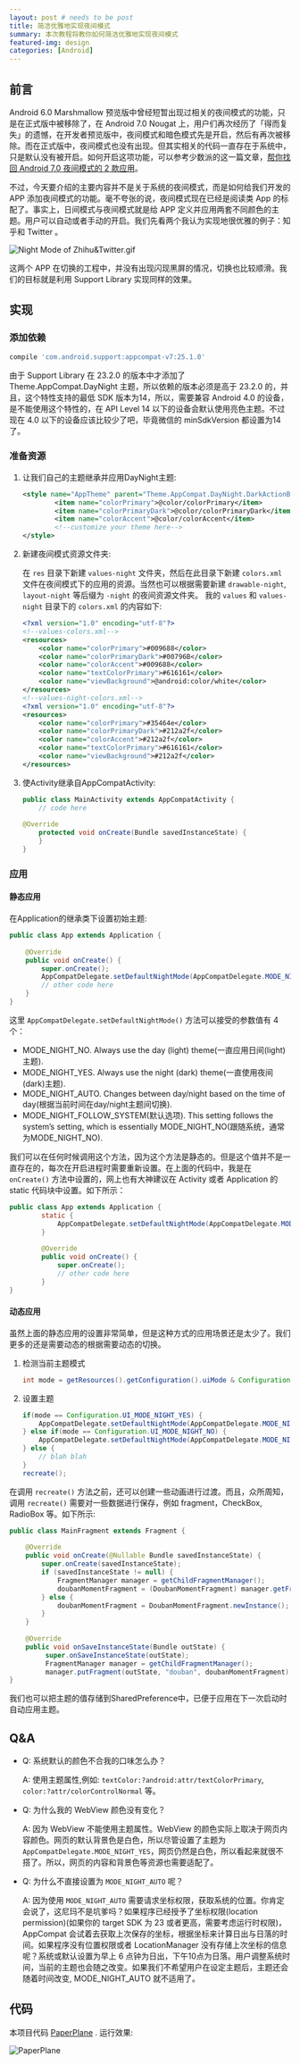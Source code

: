 ```yaml
---
layout: post # needs to be post
title: 简洁优雅地实现夜间模式
summary: 本次教程将教你如何简洁优雅地实现夜间模式
featured-img: design
categories: [Android]
---
```


## 前言
Android 6.0 Marshmallow 预览版中曾经短暂出现过相关的夜间模式的功能，只是在正式版中被移除了，在 Android 7.0 Nougat 上，用户们再次经历了「得而复失」的遗憾，在开发者预览版中，夜间模式和暗色模式先是开启，然后有再次被移除。而在正式版中，夜间模式也没有出现。但其实相关的代码一直存在于系统中，只是默认没有被开启。如何开启这项功能，可以参考少数派的这一篇文章，[帮你找回 Android 7.0 夜间模式的 2 款应用](http://sspai.com/35273)。

不过，今天要介绍的主要内容并不是关于系统的夜间模式，而是如何给我们开发的 APP 添加夜间模式的功能。毫不夸张的说，夜间模式现在已经是阅读类 App 的标配了。事实上，日间模式与夜间模式就是给 APP 定义并应用两套不同颜色的主题。用户可以自动或者手动的开启。我们先看两个我认为实现地很优雅的例子：知乎和 Twitter 。

![Night Mode of Zhihu&Twitter.gif](https://i.loli.net/2018/03/27/5ab9e2289ecb6.gif)

这两个 APP 在切换的工程中，并没有出现闪现黑屏的情况，切换也比较顺滑。我们的目标就是利用 Support Library 实现同样的效果。

## 实现
### 添加依赖
```gradle
compile 'com.android.support:appcompat-v7:25.1.0'
```

由于 Support Library 在 23.2.0 的版本中才添加了 Theme.AppCompat.DayNight 主题，所以依赖的版本必须是高于 23.2.0 的，并且，这个特性支持的最低 SDK 版本为14，所以，需要兼容 Android 4.0 的设备，是不能使用这个特性的，在 API Level 14 以下的设备会默认使用亮色主题。不过现在 4.0 以下的设备应该比较少了吧，毕竟微信的 minSdkVersion 都设置为14了。

### 准备资源
1. 让我们自己的主题继承并应用DayNight主题:
	
	```xml
	<style name="AppTheme" parent="Theme.AppCompat.DayNight.DarkActionBar">
	        <item name="colorPrimary">@color/colorPrimary</item>
	        <item name="colorPrimaryDark">@color/colorPrimaryDark</item>
	        <item name="colorAccent">@color/colorAccent</item>
	        <!--customize your theme here-->
	</style>
	```

2. 新建夜间模式资源文件夹: 

	在 `res` 目录下新建 `values-night` 文件夹，然后在此目录下新建 `colors.xml` 文件在夜间模式下的应用的资源。当然也可以根据需要新建 `drawable-night`, `layout-night` 等后缀为 `-night` 的夜间资源文件夹。
我的 `values` 和 `values-night` 目录下的 `colors.xml` 的内容如下:

	```xml
	<?xml version="1.0" encoding="utf-8"?>
	<!--values-colors.xml-->
	<resources>
	    <color name="colorPrimary">#009688</color>
	    <color name="colorPrimaryDark">#00796B</color>
	    <color name="colorAccent">#009688</color>
	    <color name="textColorPrimary">#616161</color>
	    <color name="viewBackground">@android:color/white</color>
	</resources>
	<!--values-night-colors.xml-->
	<?xml version="1.0" encoding="utf-8"?>
	<resources>
	    <color name="colorPrimary">#35464e</color>
	    <color name="colorPrimaryDark">#212a2f</color>
	    <color name="colorAccent">#212a2f</color>
	    <color name="textColorPrimary">#616161</color>
	    <color name="viewBackground">#212a2f</color>
	</resources>
	```
	
3. 使Activity继承自AppCompatActivity:

	```java
	public class MainActivity extends AppCompatActivity {
		// code here
		
	@Override
	    protected void onCreate(Bundle savedInstanceState) {
	    }
	}
	```
	
### 应用
#### 静态应用
在Application的继承类下设置初始主题:

```java
public class App extends Application {
    
	@Override
    public void onCreate() {
        super.onCreate();
		AppCompatDelegate.setDefaultNightMode(AppCompatDelegate.MODE_NIGHT_YES);
		// other code here
	}
}
```

这里 `AppCompatDelegate.setDefaultNightMode()` 方法可以接受的参数值有 4 个：

+ MODE_NIGHT_NO. Always use the day (light) theme(一直应用日间(light)主题).
+ MODE_NIGHT_YES. Always use the night (dark) theme(一直使用夜间(dark)主题).
+ MODE_NIGHT_AUTO. Changes between day/night based on the time of day(根据当前时间在day/night主题间切换).
+ MODE_NIGHT_FOLLOW_SYSTEM(默认选项). This setting follows the system’s setting, which is essentially MODE_NIGHT_NO(跟随系统，通常为MODE_NIGHT_NO).

我们可以在任何时候调用这个方法，因为这个方法是静态的。但是这个值并不是一直存在的，每次在开启进程时需要重新设置。在上面的代码中，我是在 `onCreate()` 方法中设置的，网上也有大神建议在 Activity 或者 Application 的 static 代码块中设置。如下所示：

```java
public class App extends Application {
		static {
		    AppCompatDelegate.setDefaultNightMode(AppCompatDelegate.MODE_NIGHT_YES);
		}
	    
		@Override
	    public void onCreate() {
	        super.onCreate();
			// other code here
		}
}
```

#### 动态应用
虽然上面的静态应用的设置非常简单，但是这种方式的应用场景还是太少了。我们更多的还是需要动态的根据需要动态的切换。

1. 检测当前主题模式
	
	```java
	int mode = getResources().getConfiguration().uiMode & Configuration.UI_MODE_NIGHT_MASK;
	```
2. 设置主题
	
	```java
	if(mode == Configuration.UI_MODE_NIGHT_YES) {
		AppCompatDelegate.setDefaultNightMode(AppCompatDelegate.MODE_NIGHT_NO);
	} else if(mode == Configuration.UI_MODE_NIGHT_NO) {
		AppCompatDelegate.setDefaultNightMode(AppCompatDelegate.MODE_NIGHT_YES);
	} else {
		// blah blah
	}
	recreate();
	```
	
在调用 `recreate()` 方法之前，还可以创建一些动画进行过渡。而且，众所周知，调用 `recreate()` 需要对一些数据进行保存，例如 fragment，CheckBox, RadioBox 等。如下所示:

```java
public class MainFragment extends Fragment {
	
	@Override
   	public void onCreate(@Nullable Bundle savedInstanceState) {
       	super.onCreate(savedInstanceState);
   	 	if (savedInstanceState != null) {
   	 		FragmentManager manager = getChildFragmentManager();
			doubanMomentFragment = (DoubanMomentFragment) manager.getFragment(savedInstanceState, "douban");
   	 	} else {
   	 		doubanMomentFragment = DoubanMomentFragment.newInstance();
   	 	}
   	}
   	
	@Override
   	public void onSaveInstanceState(Bundle outState) {
      	 super.onSaveInstanceState(outState);
      	 FragmentManager manager = getChildFragmentManager();
      	 manager.putFragment(outState, "douban", doubanMomentFragment);
}
```

我们也可以把主题的值存储到SharedPreference中，已便于应用在下一次启动时自动应用主题。

## Q&A
+ Q: 系统默认的颜色不合我的口味怎么办？
  
	A: 使用主题属性,例如: `textColor:?android:attr/textColorPrimary`, `color:?attr/colorControlNormal` 等。
  
+ Q: 为什么我的 WebView 颜色没有变化？

	A: 因为 WebView 不能使用主题属性。WebView 的颜色实际上取决于网页内容颜色。网页的默认背景色是白色，所以尽管设置了主题为 `AppCompatDelegate.MODE_NIGHT_YES`，网页仍然是白色，所以看起来就很不搭了。所以，网页的内容和背景色等资源也需要适配了。

+ Q: 为什么不直接设置为 `MODE_NIGHT_AUTO` 呢？

	A: 因为使用 `MODE_NIGHT_AUTO` 需要请求坐标权限，获取系统的位置。你肯定会说了，这尼玛不是坑爹吗？如果程序已经授予了坐标权限(location permission)(如果你的 target SDK 为 23 或者更高，需要考虑运行时权限)，AppCompat 会试着去获取上次保存的坐标，根据坐标来计算日出与日落的时间。如果程序没有位置权限或者 LocationManager 没有存储上次坐标的信息呢？系统或默认设置为早上 6 点钟为日出，下午10点为日落。用户调整系统时间，当前的主题也会随之改变。如果我们不希望用户在设定主题后，主题还会随着时间改变, MODE_NIGHT_AUTO 就不适用了。
	
## 代码
本项目代码 [PaperPlane](https://github.com/TonnyL/PaperPlane) . 运行效果:

![PaperPlane](https://i.loli.net/2018/03/27/5ab9e550323ff.gif)
